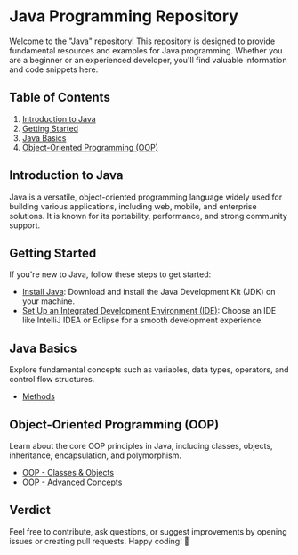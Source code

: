 # Java Programming Repository

Welcome to the "Java" repository! This repository is designed to provide fundamental resources and examples for Java programming. Whether you are a beginner or an experienced developer, you'll find valuable information and code snippets here.

## Table of Contents

1. [Introduction to Java](#introduction-to-java)
2. [Getting Started](#getting-started)
3. [Java Basics](#java-basics)
4. [Object-Oriented Programming (OOP)](#object-oriented-programming-oop)

## Introduction to Java

Java is a versatile, object-oriented programming language widely used for building various applications, including web, mobile, and enterprise solutions. It is known for its portability, performance, and strong community support.

## Getting Started

If you're new to Java, follow these steps to get started:

- [Install Java](https://www.oracle.com/java/technologies/javase-downloads.html): Download and install the Java Development Kit (JDK) on your machine.
- [Set Up an Integrated Development Environment (IDE)](https://www.jetbrains.com/idea/download/): Choose an IDE like IntelliJ IDEA or Eclipse for a smooth development experience.

## Java Basics

Explore fundamental concepts such as variables, data types, operators, and control flow structures. 

- [Methods](/Methods/)

## Object-Oriented Programming (OOP)

Learn about the core OOP principles in Java, including classes, objects, inheritance, encapsulation, and polymorphism.

- [OOP - Classes & Objects](/OOP/)
- [OOP - Advanced Concepts](/OOPAdvancedConcepts/)


## Verdict
Feel free to contribute, ask questions, or suggest improvements by opening issues or creating pull requests. Happy coding! 🚀